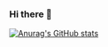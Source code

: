 ### Hi there 👋
[![Anurag's GitHub stats](https://github-readme-stats.vercel.app/api?username=jd-howard&show_icons=true&theme=radica&count_private=true)](https://github.com/anuraghazra/github-readme-stats)

<!--
**JD-Howard/JD-Howard** is a ✨ _special_ ✨ repository because its `README.md` (this file) appears on your GitHub profile.

Here are some ideas to get you started:

- 🔭 I’m currently working on ...
- 🌱 I’m currently learning ...
- 👯 I’m looking to collaborate on ...
- 🤔 I’m looking for help with ...
- 💬 Ask me about ...
- 📫 How to reach me: ...
- 😄 Pronouns: ...
- ⚡ Fun fact: ...
-->


